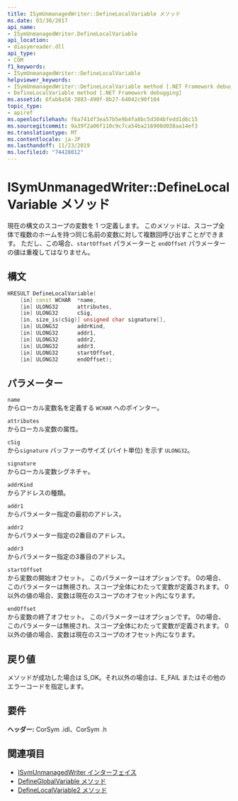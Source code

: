 ```yaml
---
title: ISymUnmanagedWriter::DefineLocalVariable メソッド
ms.date: 03/30/2017
api_name:
- ISymUnmanagedWriter.DefineLocalVariable
api_location:
- diasymreader.dll
api_type:
- COM
f1_keywords:
- ISymUnmanagedWriter::DefineLocalVariable
helpviewer_keywords:
- ISymUnmanagedWriter::DefineLocalVariable method [.NET Framework debugging]
- DefineLocalVariable method [.NET Framework debugging]
ms.assetid: 6fab8a58-3883-490f-8b27-64042c90f104
topic_type:
- apiref
ms.openlocfilehash: f6a741df3ea57b5e9b4fa8bc5d304bfedd1d6c15
ms.sourcegitcommit: 9a39f2a06f110c9c7ca54ba216900d038aa14ef3
ms.translationtype: MT
ms.contentlocale: ja-JP
ms.lasthandoff: 11/23/2019
ms.locfileid: "74428012"
---
```

# <a name="isymunmanagedwriterdefinelocalvariable-method"></a>ISymUnmanagedWriter::DefineLocalVariable メソッド
現在の構文のスコープの変数を 1 つ定義します。 このメソッドは、スコープ全体で複数のホームを持つ同じ名前の変数に対して複数回呼び出すことができます。 ただし、この場合、`startOffset` パラメーターと `endOffset` パラメーターの値は重複してはなりません。  
  
## <a name="syntax"></a>構文  
  
```cpp  
HRESULT DefineLocalVariable(  
    [in] const WCHAR  *name,  
    [in] ULONG32      attributes,  
    [in] ULONG32      cSig,  
    [in, size_is(cSig)] unsigned char signature[],  
    [in] ULONG32      addrKind,  
    [in] ULONG32      addr1,  
    [in] ULONG32      addr2,  
    [in] ULONG32      addr3,  
    [in] ULONG32      startOffset,  
    [in] ULONG32      endOffset);  
```  
  
## <a name="parameters"></a>パラメーター  
 `name`  
 からローカル変数名を定義する `WCHAR` へのポインター。  
  
 `attributes`  
 からローカル変数の属性。  
  
 `cSig`  
 から`signature` バッファーのサイズ (バイト単位) を示す `ULONG32`。  
  
 `signature`  
 からローカル変数シグネチャ。  
  
 `addrKind`  
 からアドレスの種類。  
  
 `addr1`  
 からパラメーター指定の最初のアドレス。  
  
 `addr2`  
 からパラメーター指定の2番目のアドレス。  
  
 `addr3`  
 からパラメーター指定の3番目のアドレス。  
  
 `startOffset`  
 から変数の開始オフセット。 このパラメーターはオプションです。 0の場合、このパラメーターは無視され、スコープ全体にわたって変数が定義されます。 0以外の値の場合、変数は現在のスコープのオフセット内になります。  
  
 `endOffset`  
 から変数の終了オフセット。 このパラメーターはオプションです。 0の場合、このパラメーターは無視され、スコープ全体にわたって変数が定義されます。 0以外の値の場合、変数は現在のスコープのオフセット内になります。  
  
## <a name="return-value"></a>戻り値  
 メソッドが成功した場合は S_OK。それ以外の場合は、E_FAIL またはその他のエラーコードを指定します。  
  
## <a name="requirements"></a>要件  
 **ヘッダー:** CorSym .idl、CorSym .h  
  
## <a name="see-also"></a>関連項目

- [ISymUnmanagedWriter インターフェイス](../../../../docs/framework/unmanaged-api/diagnostics/isymunmanagedwriter-interface.md)
- [DefineGlobalVariable メソッド](../../../../docs/framework/unmanaged-api/diagnostics/isymunmanagedwriter-defineglobalvariable-method.md)
- [DefineLocalVariable2 メソッド](../../../../docs/framework/unmanaged-api/diagnostics/isymunmanagedwriter2-definelocalvariable2-method.md)
